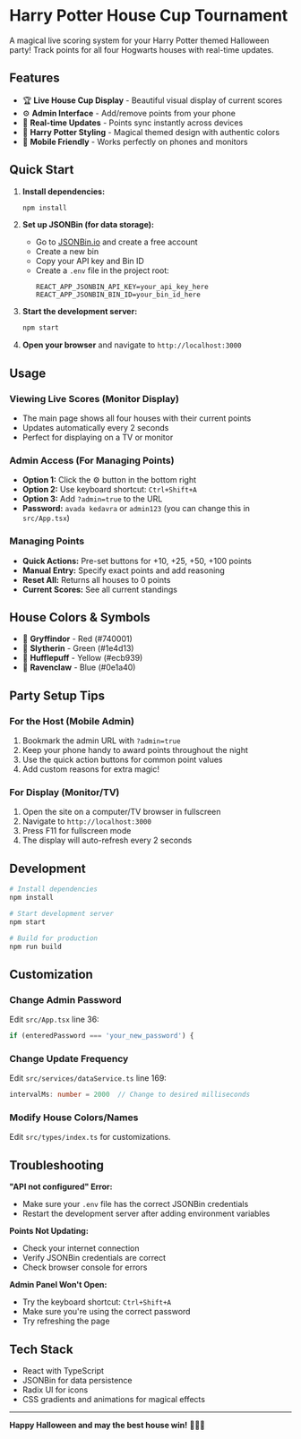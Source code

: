 # Harry Potter House Cup Tournament

A magical live scoring system for your Harry Potter themed Halloween party! Track points for all four Hogwarts houses with real-time updates.

## Features

- 🏆 **Live House Cup Display** - Beautiful visual display of current scores
- ⚙️ **Admin Interface** - Add/remove points from your phone
- 🔄 **Real-time Updates** - Points sync instantly across devices
- 🎨 **Harry Potter Styling** - Magical themed design with authentic colors
- 📱 **Mobile Friendly** - Works perfectly on phones and monitors

## Quick Start

1. **Install dependencies:**
   ```bash
   npm install
   ```

2. **Set up JSONBin (for data storage):**
   - Go to [JSONBin.io](https://jsonbin.io/) and create a free account
   - Create a new bin
   - Copy your API key and Bin ID
   - Create a `.env` file in the project root:
     ```
     REACT_APP_JSONBIN_API_KEY=your_api_key_here
     REACT_APP_JSONBIN_BIN_ID=your_bin_id_here
     ```

3. **Start the development server:**
   ```bash
   npm start
   ```

4. **Open your browser** and navigate to `http://localhost:3000`

## Usage

### Viewing Live Scores (Monitor Display)
- The main page shows all four houses with their current points
- Updates automatically every 2 seconds
- Perfect for displaying on a TV or monitor

### Admin Access (For Managing Points)
- **Option 1:** Click the ⚙️ button in the bottom right
- **Option 2:** Use keyboard shortcut: `Ctrl+Shift+A`
- **Option 3:** Add `?admin=true` to the URL
- **Password:** `avada kedavra` or `admin123` (you can change this in `src/App.tsx`)

### Managing Points
- **Quick Actions:** Pre-set buttons for +10, +25, +50, +100 points
- **Manual Entry:** Specify exact points and add reasoning
- **Reset All:** Returns all houses to 0 points
- **Current Scores:** See all current standings

## House Colors & Symbols

- 🦁 **Gryffindor** - Red (#740001)
- 🐍 **Slytherin** - Green (#1e4d13) 
- 🦡 **Hufflepuff** - Yellow (#ecb939)
- 🦅 **Ravenclaw** - Blue (#0e1a40)

## Party Setup Tips

### For the Host (Mobile Admin)
1. Bookmark the admin URL with `?admin=true`
2. Keep your phone handy to award points throughout the night
3. Use the quick action buttons for common point values
4. Add custom reasons for extra magic!

### For Display (Monitor/TV)
1. Open the site on a computer/TV browser in fullscreen
2. Navigate to `http://localhost:3000`
3. Press F11 for fullscreen mode
4. The display will auto-refresh every 2 seconds

## Development

```bash
# Install dependencies
npm install

# Start development server
npm start

# Build for production
npm run build
```

## Customization

### Change Admin Password
Edit `src/App.tsx` line 36:
```typescript
if (enteredPassword === 'your_new_password') {
```

### Change Update Frequency
Edit `src/services/dataService.ts` line 169:
```typescript
intervalMs: number = 2000  // Change to desired milliseconds
```

### Modify House Colors/Names
Edit `src/types/index.ts` for customizations.

## Troubleshooting

**"API not configured" Error:**
- Make sure your `.env` file has the correct JSONBin credentials
- Restart the development server after adding environment variables

**Points Not Updating:**
- Check your internet connection
- Verify JSONBin credentials are correct
- Check browser console for errors

**Admin Panel Won't Open:**
- Try the keyboard shortcut: `Ctrl+Shift+A`
- Make sure you're using the correct password
- Try refreshing the page

## Tech Stack

- React with TypeScript
- JSONBin for data persistence
- Radix UI for icons
- CSS gradients and animations for magical effects

---

**Happy Halloween and may the best house win!** 🧙‍♀️✨